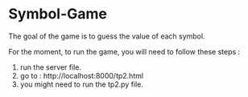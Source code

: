 # Symbol-Game
The goal of the game is to guess the value of each symbol.

For the moment, to run the game, you will need to follow these steps :

1. run the server file.
2. go to : http://localhost:8000/tp2.html
3. you might need to run the tp2.py file.
